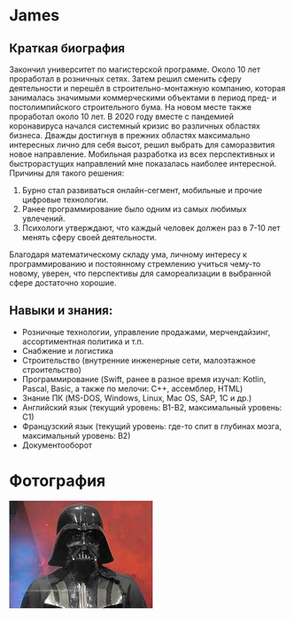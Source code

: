 # James

## Краткая биография

Закончил университет по магистерской программе.
Около 10 лет проработал в розничных сетях. Затем решил сменить сферу деятельности и перешёл в строительно-монтажную компанию, которая 
занималась значимыми коммерческими объектами в период пред- и постолимпийского строительного бума. На новом месте также проработал около 10 лет.
В 2020 году вместе с пандемией коронавируса начался системный кризис во различных областях бизнеса. 
Дважды достигнув в прежних областях максимально интересных лично для себя высот, решил выбрать для саморазвития новое направление. 
Мобильная разработка из всех перспективных и быстрорастущих направлений мне показалась наиболее интересной.
Причины для такого решения:

1. Бурно стал развиваться онлайн-сегмент, мобильные и прочие цифровые технологии.
1. Ранее программирование было одним из самых любимых увлечений.
1. Психологи утверждают, что каждый человек должен раз в 7-10 лет менять сферу своей деятельности. 

Благодаря математическому складу ума, личному интересу к программированию и постоянному стремлению учиться чему-то новому, уверен, что 
перспективы для самореализации в выбранной сфере достаточно хорошие.

## Навыки и знания:

* Розничные технологии, управление продажами, мерчендайзинг, ассортиментная политика и т.п.
* Снабжение и логистика
* Строительство (внутренние инженерные сети, малоэтажное строительство)
* Программирование (Swift, ранее в разное время изучал: Kotlin, Pascal, Basic, а также по мелочи: C++, ассемблер, HTML)
* Знание ПК (MS-DOS, Windows, Linux, Mac OS, SAP, 1C и др.)
* Английский язык (текущий уровень: В1-B2, максимальный уровень: С1)
* Французский язык (текущий уровень: где-то спит в глубинах мозга, максимальный уровень: В2)
* Документооборот

# Фотография
![Фото](img/photo.jpg)
	

